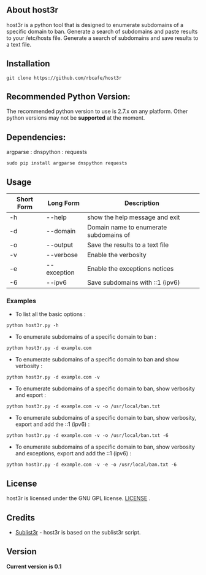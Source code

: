 ## About host3r


host3r is a python tool that is designed to enumerate subdomains of a specific domain to ban. Generate a search of subdomains and paste results to your /etc/hosts file. Generate a search of subdomains and save results to a text file.


## Installation

```
git clone https://github.com/rbcafe/host3r
```

## Recommended Python Version:

The recommended python version to use is 2.7.x on any platform. Other python versions may not be **supported** at the moment.

## Dependencies:

argparse : dnspython : requests

```
sudo pip install argparse dnspython requests
```

## Usage

Short Form    | Long Form     | Description
------------- | ------------- |-------------
-h            | --help        | show the help message and exit
-d            | --domain      | Domain name to enumerate subdomains of
-o            | --output      | Save the results to a text file
-v            | --verbose     | Enable the verbosity
-e            | --exception   | Enable the exceptions notices
-6            | --ipv6        | Save subdomains with ::1 (ipv6)

### Examples

* To list all the basic options :

``python host3r.py -h``

* To enumerate subdomains of a specific domain to ban :

``python host3r.py -d example.com``

* To enumerate subdomains of a specific domain to ban and show verbosity :

``python host3r.py -d example.com -v``

* To enumerate subdomains of a specific domain to ban, show verbosity and export :

``python host3r.py -d example.com -v -o /usr/local/ban.txt``

* To enumerate subdomains of a specific domain to ban, show verbosity, export and add the ::1 (ipv6) :

``python host3r.py -d example.com -v -o /usr/local/ban.txt -6``

* To enumerate subdomains of a specific domain to ban, show verbosity and exceptions, export and add the ::1 (ipv6) :

``python host3r.py -d example.com -v -e -o /usr/local/ban.txt -6``


## License

host3r is licensed under the GNU GPL license. [LICENSE](https://github.com/rbcafe/host3r/blob/master/LICENSE) .

## Credits

* [Sublist3r](https://github.com/aboul3la/) - host3r is based on the sublist3r script.

## Version

**Current version is 0.1**
